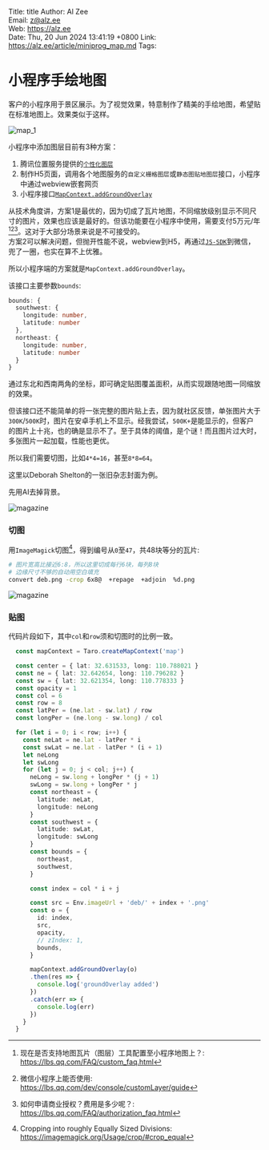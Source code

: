 Title:  title
Author: Al Zee  
Email:  z@alz.ee  
Web:    https://alz.ee  
Date:   Thu, 20 Jun 2024 13:41:19 +0800
Link:   https://alz.ee/article/miniprog_map.md
Tags:   

# 小程序手绘地图

客户的小程序用于景区展示。为了视觉效果，特意制作了精美的手绘地图，希望贴在标准地图上。效果类似于这样。

![map_1](img/map_1.jpg)


小程序中添加图层目前有3种方案：
1. 腾讯位置服务提供的[`个性化图层`](https://lbs.qq.com/customMap/)
1. 制作H5页面，调用各个地图服务的`自定义栅格图层`或`静态图贴地图层`接口，小程序中通过webview嵌套网页
1. 小程序接口[`MapContext.addGroundOverlay`](https://developers.weixin.qq.com/miniprogram/dev/api/media/map/MapContext.addGroundOverlay.html)

从技术角度讲，方案1是最优的，因为切成了瓦片地图，不同缩放级别显示不同尺寸的图片，效果也应该是最好的。但该功能要在小程序中使用，需要支付5万元/年[^1][^3][^2]。这对于大部分场景来说是不可接受的。   
方案2可以解决问题，但抛开性能不说，webview到H5，再通过[`JS-SDK`](https://developers.weixin.qq.com/doc/offiaccount/OA_Web_Apps/JS-SDK.html)到微信，兜了一圈，也实在算不上优雅。  

所以小程序端的方案就是`MapContext.addGroundOverlay`。

该接口主要参数`bounds`:
```ts
bounds: {
  southwest: {
    longitude: number,
    latitude: number
  },
  northeast: {
    longitude: number,
    latitude: number
  }
}
```
通过东北和西南两角的坐标，即可确定贴图覆盖面积，从而实现跟随地图一同缩放的效果。

但该接口还不能简单的将一张完整的图片贴上去，因为就社区反馈，单张图片大于`300K`/`500K`时，图片在安卓手机上不显示。经我尝试，`500K+`是能显示的，但客户的图片上十兆，也的确是显示不了。至于具体的阈值，是个谜！而且图片过大时，多张图片一起加载，性能也更优。

所以我们需要切图，比如`4*4=16`，甚至`8*8=64`。

这里以Deborah Shelton的一张旧杂志封面为例。

先用AI去掉背景。

![magazine](img/magazine03.png)

### 切图
用`ImageMagick`切图[^crop]，得到编号从`0`至`47`，共48块等分的瓦片:
```bash
# 图片宽高比接近6:8，所以这里切成每行6块，每列8块
# 边缘尺寸不够的自动用空白填充
convert deb.png -crop 6x8@  +repage  +adjoin  %d.png
```

![magazine](img/tiles.png)

### 贴图
代码片段如下，其中`col`和`row`须和切图时的比例一致。
```ts
  const mapContext = Taro.createMapContext('map')

  const center = { lat: 32.631533, long: 110.788021 }
  const ne = { lat: 32.642654, long: 110.796282 }
  const sw = { lat: 32.621354, long: 110.778333 }
  const opacity = 1
  const col = 6
  const row = 8
  const latPer = (ne.lat - sw.lat) / row
  const longPer = (ne.long - sw.long) / col

  for (let i = 0; i < row; i++) {
    const neLat = ne.lat - latPer * i
    const swLat = ne.lat - latPer * (i + 1)
    let neLong
    let swLong
    for (let j = 0; j < col; j++) {
      neLong = sw.long + longPer * (j + 1)
      swLong = sw.long + longPer * j
      const northeast = {
        latitude: neLat,
        longitude: neLong
      }
      const southwest = {
        latitude: swLat,
        longitude: swLong
      }
      const bounds = {
        northeast,
        southwest,
      }

      const index = col * i + j

      const src = Env.imageUrl + 'deb/' + index + '.png'
      const o = {
        id: index,
        src,
        opacity,
        // zIndex: 1,
        bounds,
      }

      mapContext.addGroundOverlay(o)
      .then(res => {
        console.log('groundOverlay added')
      })
      .catch(err => {
        console.log(err)
      })
    }
  }
```

[^1]: 现在是否支持地图瓦片（图层）工具配置至小程序地图上？: https://lbs.qq.com/FAQ/custom_faq.html
[^3]: 微信小程序上能否使用: https://lbs.qq.com/dev/console/customLayer/guide
[^2]: 如何申请商业授权？费用是多少呢？: https://lbs.qq.com/FAQ/authorization_faq.html
[^js-sdk]: js-sdk: https://developers.weixin.qq.com/doc/offiaccount/OA_Web_Apps/JS-SDK.html
[^crop]: Cropping into roughly Equally Sized Divisions: https://imagemagick.org/Usage/crop/#crop_equal

